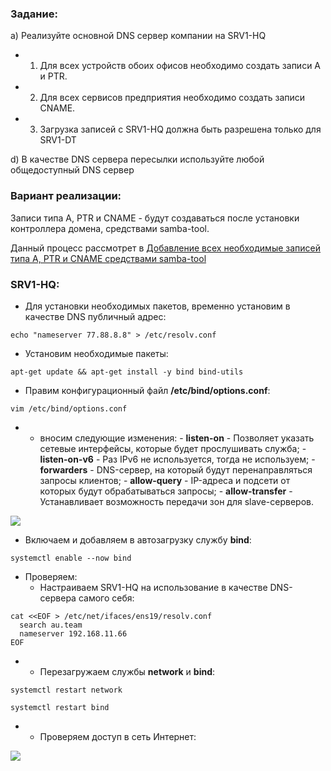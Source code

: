 ### Задание:

a) Реализуйте основной DNS сервер компании на SRV1-HQ

- 1. Для всех устройств обоих офисов необходимо создать записи A и PTR.
- 2. Для всех сервисов предприятия необходимо создать записи CNAME.
- 3. Загрузка записей с SRV1-HQ должна быть разрешена только для SRV1-DT

d) В качестве DNS сервера пересылки используйте любой общедоступный DNS сервер

### Вариант реализации:

Записи типа A, PTR и CNAME - будут создаваться после установки контроллера домена, средствами samba-tool.

Данный процесс рассмотрет в [Добавление всех необходимые записей типа A, PTR и CNAME средствами samba-tool](https://sysahelper.ru/mod/page/view.php?id=502)

### SRV1-HQ:

- Для установки необходимых пакетов, временно установим в качестве DNS публичный адрес:

```
echo "nameserver 77.88.8.8" > /etc/resolv.conf
```

- Установим необходимые пакеты:

```
apt-get update && apt-get install -y bind bind-utils
```

- Правим конфигурационный файл **/etc/bind/options.conf**:

```
vim /etc/bind/options.conf
```

- - вносим следующие изменения:
        - **listen-on** - Позволяет указать сетевые интерфейсы, которые будет прослушивать служба;
        - **listen-on-v6** - Раз IPv6 не используется, тогда не используем;
        - **forwarders** - DNS-сервер, на который будут перенаправляться запросы клиентов;
        - **allow-query** - IP-адреса и подсети от которых будут обрабатываться запросы;
        - **allow-transfer** - Устанавливает возможность передачи зон для slave-серверов.

![](https://sysahelper.ru/pluginfile.php/827/mod_page/content/4/image.png)

- Включаем и добавляем в автозагрузку службу **bind**:

```
systemctl enable --now bind
```

- Проверяем:
    - Настраиваем SRV1-HQ на использование в качестве DNS-сервера самого себя:

```
cat <<EOF > /etc/net/ifaces/ens19/resolv.conf
  search au.team
  nameserver 192.168.11.66
EOF
```

- - Перезагружаем службы **network** и **bind**:

```
systemctl restart network
```

```
systemctl restart bind
```

- - Проверяем доступ в сеть Интернет:

![](https://sysahelper.ru/pluginfile.php/827/mod_page/content/4/image%20%281%29.png)